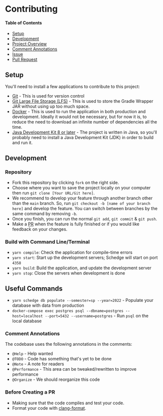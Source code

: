 # Contributing

#### Table of Contents
- [Setup](#user-content-setup)
- [Development](#user-content-development)
- [Project Overview](#user-content-project-overview)
- [Comment Annotations](#user-content-comment-annotations)
- [Issue](#user-content-issue)
- [Pull Request](#user-content-pull-request)

## Setup
You'll need to install a few applications to contribute to this project:

- [Git](https://git-scm.com/book/en/v2/Getting-Started-Installing-Git) -
  This is used for version control
- [Git Large File Storage (LFS)](https://docs.github.com/en/repositories/working-with-files/managing-large-files/installing-git-large-file-storage) -
  This is used to store the Gradle Wrapper JAR without using up too much space.
- [Docker](https://docs.docker.com/get-docker/) -
  This is used to run the application in both production and development. Ideally
  it would not be necessary, but for now it is, to reduce the need to download
  an infinite number of dependencies all the time.
- [Java Development Kit 8 or later](https://www.oracle.com/java/technologies/downloads/) -
  The project is written in Java, so you'll probably need to install a Java
  Development Kit (JDK) in order to build and run it.

## Development

### Repository
- Fork this repository by clicking `fork` on the right side.
- Choose where you want to save the project locally on your computer then run
  `git clone [Your URL/Git here]`.
- We recommend to develop your feature through another branch other than the
  `main` branch. So, run `git checkout -b [name of your branch here]` and develop
  the feature. You can switch between branches by the same command by removing `-b`.
- Once you finish, you can run the normal `git add`, `git commit` & `git push`.
- Make a [PR](#user-content-pull-request) when the feature is fully finished or
  if you would like feedback on your changes.

### Build with Command Line/Terminal
- `yarn compile`: Check the application for compile-time errors
- `yarn start`: Start up the development servers; Schedge will start
  on port `4358`
- `yarn build`: Build the application, and update the development server
- `yarn stop`: Close the servers when development is done

## Useful Commands
- `yarn schedge db populate --semester=sp --year=2022` -
  Populate your database with data from production
- `docker-compose exec postgres psql --dbname=postgres --host=localhost --port=5432 --username=postgres` -
  Run `psql` on the local database


### Comment Annotations
The codebase uses the following annotations in the comments:

- `@Help` - Help wanted
- `@TODO` - Code has something that's yet to be done
- `@Note` - A note for readers
- `@Performance` - This area can be tweaked/rewritten to improve performance
- `@Organize` - We should reorganize this code

### Before Creating a PR
- Making sure that the code compiles and test your code.
- Format your code with [clang-format](https://github.com/mprobst/ClangFormatIJ/).

